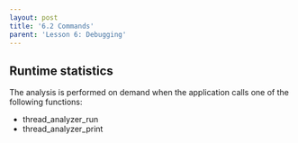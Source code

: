 ```yaml
---
layout: post
title: '6.2 Commands'
parent: 'Lesson 6: Debugging'
---
```


## Runtime statistics
The analysis is performed on demand when the application calls one of the following functions:
- thread_analyzer_run
- thread_analyzer_print
